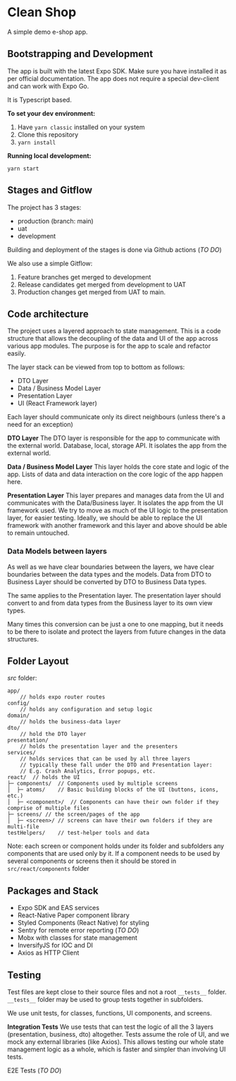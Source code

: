 # Clean Shop

A simple demo e-shop app.

## Bootstrapping and Development

The app is built with the latest Expo SDK. Make sure you have installed it as per official documentation.
The app does not require a special dev-client and can work with Expo Go.

It is Typescript based.

**To set your dev environment:**

1. Have `yarn classic` installed on your system
1. Clone this repository
1. `yarn install`

**Running local development:**

`yarn start`

## Stages and Gitflow

The project has 3 stages:

- production (branch: main)
- uat
- development

Building and deployment of the stages is done via Github actions (_TO DO_)

We also use a simple Gitflow:

1. Feature branches get merged to development
2. Release candidates get merged from development to UAT
3. Production changes get merged from UAT to main.

## Code architecture

The project uses a layered approach to state management. This is a code structure that allows the decoupling of the data and UI of the app across various app modules. The purpose is for the app to scale and refactor easily.

The layer stack can be viewed from top to bottom as follows:

- DTO Layer
- Data / Business Model Layer
- Presentation Layer
- UI (React Framework layer)

Each layer should communicate only its direct neighbours (unless there's a need for an exception)

**DTO Layer**
The DTO layer is responsible for the app to communicate with the external world. Database, local, storage API. It isolates the app from the external world.

**Data / Business Model Layer**
This layer holds the core state and logic of the app. Lists of data and data interaction on the core logic of the app happen here.

**Presentation Layer**
This layer prepares and manages data from the UI and communicates with the Data/Business layer. It isolates the app from the UI framework used. We try to move as much of the UI logic to the presentation layer, for easier testing. Ideally, we should be able to replace the UI framework with another framework and this layer and above should be able to remain untouched.

### Data Models between layers

As well as we have clear boundaries between the layers, we have clear boundaries between the data types and the models. Data from DTO to Business Layer should be converted by DTO to Business Data types.

The same applies to the Presentation layer. The presentation layer should convert to and from data types from the Business layer to its own view types.

Many times this conversion can be just a one to one mapping, but it needs to be there to isolate and protect the layers from future changes in the data structures.

## Folder Layout

_src_ folder:

```
app/
    // holds expo router routes
config/
    // holds any configuration and setup logic
domain/
    // holds the business-data layer
dto/
    // hold the DTO layer
presentation/
    // holds the presentation layer and the presenters
services/
    // holds services that can be used by all three layers
    // typically these fall under the DTO and Presentation layer:
    // E.g. Crash Analytics, Error popups, etc.
react/  // holds the UI
├─ components/  // Components used by multiple screens
│  ├─ atoms/    // Basic building blocks of the UI (buttons, icons, etc.)
│  ├─ <component>/  // Components can have their own folder if they comprise of multiple files
├─ screens/ // the screen/pages of the app
│  ├─ <screen>/ // screens can have their own folders if they are multi-file
testHelpers/    // test-helper tools and data
```

Note: each screen or component holds under its folder and subfolders any components that are used only by it. If a component needs to be used by several components or screens then it should be stored in `src/react/components` folder

## Packages and Stack

- Expo SDK and EAS services
- React-Native Paper component library
- Styled Components (React Native) for styling
- Sentry for remote error reporting (_TO DO_)
- Mobx with classes for state management
- InversifyJS for IOC and DI
- Axios as HTTP Client

## Testing

Test files are kept close to their source files and not a root `__tests__` folder. `__tests__` folder may be used to group tests together in subfolders.

We use unit tests, for classes, functions, UI components, and screens.

**Integration Tests**
We use tests that can test the logic of all the 3 layers (presentation, business, dto) altogether. Tests assume the role of UI, and we mock any external libraries (like Axios). This allows testing our whole state management logic as a whole, which is faster and simpler than involving UI tests.

E2E Tests (_TO DO_)
